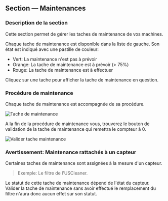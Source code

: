 ## Section — Maintenances

### Description de la section

Cette section permet de gérer les taches de maintenance de vos machines. 

Chaque tache de maintenance est disponible dans la liste de gauche. Son état est indiqué avec une pastille de couleur:

- Vert: La maintenance n'est pas à prévoir
- Orange: La tache de maintenance est à prévoir (> 75%)
- Rouge: La tache de maintenance est à effectuer

Cliquez sur une tache pour afficher la tache de maintenance en question.

### Procédure de maintenance

Chaque tache de maintenance est accompagnée de sa procédure.

![Tache de maintenance](assets/component_maintenances.png)

A la fin de la procédure de maintenance vous, trouverez le bouton de validation de la tache de maintenance qui remettra le compteur à 0.

![Valider tache maintenance](assets/maintenances_clear.png)

### Avertissement: Maintenance rattachés à un capteur

Certaines taches de maintenance sont assignées à la mesure d'un capteur.

>Exemple: Le filtre de l'USCleaner.

Le statut de cette tache de maintenance dépend de l'état du capteur. Valider la tache de maintenance sans avoir effectué le remplacement du filtre n'aura donc aucun effet sur son statut.
